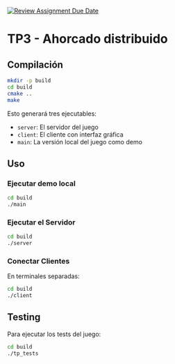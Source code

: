[![Review Assignment Due Date](https://classroom.github.com/assets/deadline-readme-button-22041afd0340ce965d47ae6ef1cefeee28c7c493a6346c4f15d667ab976d596c.svg)](https://classroom.github.com/a/eoLoJBwi)
# TP3 - Ahorcado distribuido

## Compilación

```bash
mkdir -p build
cd build
cmake ..
make
```

Esto generará tres ejecutables:

-   `server`: El servidor del juego
-   `client`: El cliente con interfaz gráfica
-   `main`: La versión local del juego como demo

## Uso

### Ejecutar demo local

```bash
cd build
./main
```

### Ejecutar el Servidor

```bash
cd build
./server
```

### Conectar Clientes

En terminales separadas:

```bash
cd build
./client
```

## Testing

Para ejecutar los tests del juego:

```bash
cd build
./tp_tests
```
